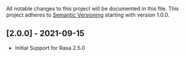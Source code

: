 
All notable changes to this project will be documented in this file. This project adheres to [Semantic Versioning](https://semver.org/) starting with version 1.0.0.

## [2.0.0] - 2021-09-15

* Initial Support for Rasa 2.5.0


